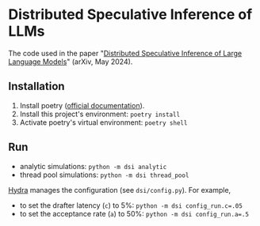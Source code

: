 # Distributed Speculative Inference of LLMs

The code used in the paper "[Distributed Speculative Inference of Large Language Models](https://arxiv.org/abs/2405.14105)" (arXiv, May 2024).

## Installation

1. Install poetry ([official documentation](https://python-poetry.org/docs/#installation)).
2. Install this project's environment: `poetry install`
3. Activate poetry's virtual environment: `poetry shell`

## Run

- analytic simulations: `python -m dsi analytic`
- thread pool simulations: `python -m dsi thread_pool`

[Hydra](https://hydra.cc/) manages the configuration (see `dsi/config.py`). For example,
- to set the drafter latency (`c`) to 5%: `python -m dsi config_run.c=.05`
- to set the acceptance rate (`a`) to 50%:
`python -m dsi config_run.a=.5`